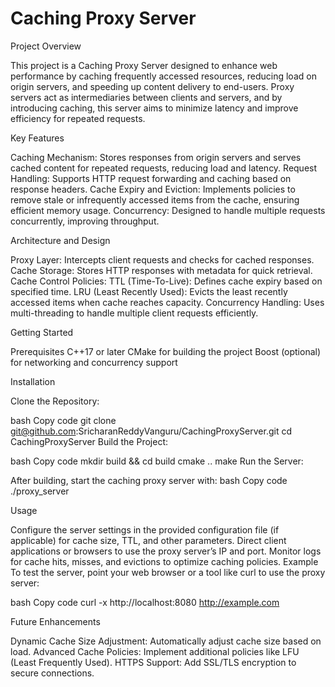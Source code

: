 ﻿
# Caching Proxy Server


Project Overview

This project is a Caching Proxy Server designed to enhance web performance by caching frequently accessed resources, reducing load on origin servers, and speeding up content delivery to end-users. Proxy servers act as intermediaries between clients and servers, and by introducing caching, this server aims to minimize latency and improve efficiency for repeated requests.

Key Features

Caching Mechanism: Stores responses from origin servers and serves cached content for repeated requests, reducing load and latency.
Request Handling: Supports HTTP request forwarding and caching based on response headers.
Cache Expiry and Eviction: Implements policies to remove stale or infrequently accessed items from the cache, ensuring efficient memory usage.
Concurrency: Designed to handle multiple requests concurrently, improving throughput.

Architecture and Design

Proxy Layer: Intercepts client requests and checks for cached responses.
Cache Storage: Stores HTTP responses with metadata for quick retrieval.
Cache Control Policies:
TTL (Time-To-Live): Defines cache expiry based on specified time.
LRU (Least Recently Used): Evicts the least recently accessed items when cache reaches capacity.
Concurrency Handling: Uses multi-threading to handle multiple client requests efficiently.

Getting Started

Prerequisites
C++17 or later
CMake for building the project
Boost (optional) for networking and concurrency support

Installation

Clone the Repository:

bash
Copy code
git clone git@github.com:SricharanReddyVanguru/CachingProxyServer.git
cd CachingProxyServer
Build the Project:

bash
Copy code
mkdir build && cd build
cmake ..
make
Run the Server:

After building, start the caching proxy server with:
bash
Copy code
./proxy_server


Usage

Configure the server settings in the provided configuration file (if applicable) for cache size, TTL, and other parameters.
Direct client applications or browsers to use the proxy server’s IP and port.
Monitor logs for cache hits, misses, and evictions to optimize caching policies.
Example
To test the server, point your web browser or a tool like curl to use the proxy server:

bash
Copy code
curl -x http://localhost:8080 http://example.com

Future Enhancements

Dynamic Cache Size Adjustment: Automatically adjust cache size based on load.
Advanced Cache Policies: Implement additional policies like LFU (Least Frequently Used).
HTTPS Support: Add SSL/TLS encryption to secure connections.
